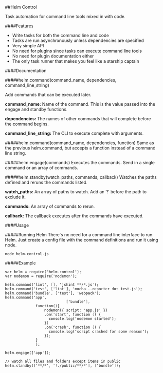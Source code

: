 ##Helm Control 

Task automation for command line tools mixed in with code.

####Features
* Write tasks for both the command line and code
* Tasks are run asynchronously unless dependencies are specified
* Very simple API
* No need for plugins since tasks can execute command line tools
* No need for plugin documentation either
* The only task runner that makes you feel like a starship captain

####Documentation

#####helm.command(command_name, dependencies, command_line_string)

Add commands that can be executed later. 

**command_name:** Name of the command. This is the value passed into the engage and standby functions.

**dependencies:** The names of other commands that will complete before the command begins.

**command_line_string:** The CLI to execute complete with arguments.

#####helm.command(command_name, dependencies, function)
Same as the previous helm.command, but accepts a function instead of a command line string.

#####helm.engage(commands)
Executes the commands. Send in a single command or an array of commands.


#####helm.standby(watch_paths, commands, callback)
Watches the paths defined and reruns the commands listed.

**watch_paths:** An array of paths to watch. Add an '!' before the path to exclude it. 

**commands:** An array of commands to rerun.

**callback:** The callback executes after the commands have executed.

####Usage

#####Running Helm
There's no need for a command line interface to run Helm. Just create a config file with the command definitions and run it using node.

`node helm.control.js`


#####Example
```
var helm = require('helm-control');
var nodemon = require('nodemon');

helm.command('lint', [], 'jshint **/*.js');
helm.command('test', ['lint'], 'mocha --reporter dot test.js');
helm.command('bundle', ['test'], 'webpack');
helm.command('app',
							['bundle'],
              function(){
                  nodemon({ script: 'app.js' })
                  .on('start', function () {
                    console.log('nodemon started');
                  })
                  .on('crash', function () {
                    console.log('script crashed for some reason');
                  });
              }
              );

helm.engage(['app']);

// watch all files and folders except items in public
helm.standby(['**/*', '!./public/**/*'], ['bundle']);
```